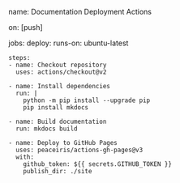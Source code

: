 name: Documentation Deployment Actions

on: [push]

jobs:
  deploy:
    runs-on: ubuntu-latest

    steps:
    - name: Checkout repository
      uses: actions/checkout@v2

    - name: Install dependencies
      run: |
        python -m pip install --upgrade pip
        pip install mkdocs

    - name: Build documentation
      run: mkdocs build

    - name: Deploy to GitHub Pages
      uses: peaceiris/actions-gh-pages@v3
      with:
        github_token: ${{ secrets.GITHUB_TOKEN }}
        publish_dir: ./site
